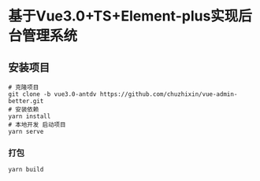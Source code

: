 # 基于Vue3.0+TS+Element-plus实现后台管理系统

## 安装项目
```
# 克隆项目
git clone -b vue3.0-antdv https://github.com/chuzhixin/vue-admin-better.git
# 安装依赖
yarn install
# 本地开发 启动项目
yarn serve
```



### 打包
```
yarn build
```

